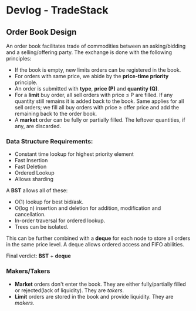 # Devlog - TradeStack

## Order Book Design

An order book facilitates trade of commodities between an asking/bidding and a selling/offering party.
The exchange is done with the following principles:
- If the book is empty, new limits orders can be registered in the book.
- For orders with same price, we abide by the **price-time priority** principle.
- An order is submitted with **type**, **price (P)** and **quantity (Q)**.
- For a **limit** buy order, all sell orders with price ≤ P are filled. If any quantity still remains
it is added back to the book. Same applies for all sell orders; we fill all buy orders with price ≥ offer price
and add the remaining back to the order book.
- A **market** order can be fully or partially filled. The leftover quantities, if any, are 
discarded.

### Data Structure Requirements:

 - Constant time lookup for highest priority element
 - Fast Insertion 
 - Fast Deletion
 - Ordered Lookup
 - Allows sharding

A **BST** allows all of these: 
- O(1) lookup for best bid/ask.
- O(log n) insertion and deletion for addition, modification and cancellation.
- In-order traversal for ordered lookup.
- Trees can be isolated.

This can be further combined with a **deque** for each node to store all orders
in the same price level. A deque allows ordered access and FIFO abilities.


Final verdict: **BST** + **deque**

### Makers/Takers
- **Market** orders don't enter the book. They are either fully/partially filled or rejected(lack of liquidity). They are _takers_.
- **Limit** orders are stored in the book and provide liquidity. They are _makers_.


